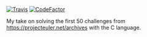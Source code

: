 [![Travis](https://travis-ci.com/redroc/projecteuler.svg?branch=master)](https://travis-ci.com/redroc/projecteuler)
[![CodeFactor](https://www.codefactor.io/Content/badges/A.svg)](https://www.codefactor.io/repository/github/redroc/projecteuler)

My take on solving the first 50 challenges from https://projecteuler.net/archives with the C language.
